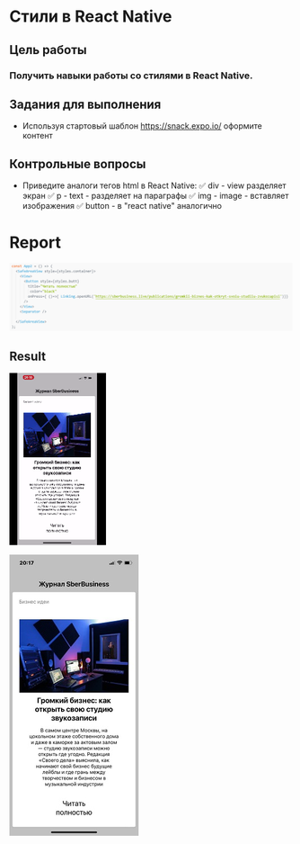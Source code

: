 # Стили в React Native

## Цель работы

### Получить навыки работы со стилями в React Native.

## Задания для выполнения

- Используя стартовый шаблон https://snack.expo.io/ оформите контент

## Контрольные вопросы
- Приведите аналоги тегов html в React Native:
:white_check_mark: div - view разделяет экран 
:white_check_mark: p - text - разделяет на параграфы 
:white_check_mark: img - image - вставляет изображения 
:white_check_mark: button - в "react native" аналогично

# Report

![image](code_ex.png)

## Result

![gif](example_style.gif)

![image](code_ex1.png)
